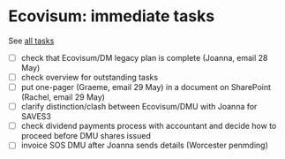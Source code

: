 # Ecovisum: immediate tasks

See [all tasks](overview/)

- [ ] check that Ecovisum/DM legacy plan is complete (Joanna, email 28 May)
- [ ] check overview for outstanding tasks
- [ ] put one-pager (Graeme, email 29 May) in a document on SharePoint (Rachel, email 29 May)
- [ ] clarify distinction/clash between Ecovisum/DMU with Joanna for SAVES3
- [ ] check dividend payments process with accountant and decide how to proceed before DMU shares issued
- [ ] invoice SOS DMU after Joanna sends details (Worcester penmding)